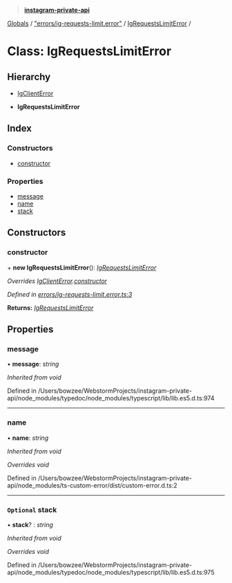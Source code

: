 > **[instagram-private-api](../README.md)**

[Globals](../README.md) / ["errors/ig-requests-limit.error"](../modules/_errors_ig_requests_limit_error_.md) / [IgRequestsLimitError](_errors_ig_requests_limit_error_.igrequestslimiterror.md) /

# Class: IgRequestsLimitError

## Hierarchy

  * [IgClientError](_errors_ig_client_error_.igclienterror.md)

  * **IgRequestsLimitError**

## Index

### Constructors

* [constructor](_errors_ig_requests_limit_error_.igrequestslimiterror.md#constructor)

### Properties

* [message](_errors_ig_requests_limit_error_.igrequestslimiterror.md#message)
* [name](_errors_ig_requests_limit_error_.igrequestslimiterror.md#name)
* [stack](_errors_ig_requests_limit_error_.igrequestslimiterror.md#optional-stack)

## Constructors

###  constructor

\+ **new IgRequestsLimitError**(): *[IgRequestsLimitError](_errors_ig_requests_limit_error_.igrequestslimiterror.md)*

*Overrides [IgClientError](_errors_ig_client_error_.igclienterror.md).[constructor](_errors_ig_client_error_.igclienterror.md#constructor)*

*Defined in [errors/ig-requests-limit.error.ts:3](https://github.com/dilame/instagram-private-api/blob/e9c516c/src/errors/ig-requests-limit.error.ts#L3)*

**Returns:** *[IgRequestsLimitError](_errors_ig_requests_limit_error_.igrequestslimiterror.md)*

## Properties

###  message

• **message**: *string*

*Inherited from void*

Defined in /Users/bowzee/WebstormProjects/instagram-private-api/node_modules/typedoc/node_modules/typescript/lib/lib.es5.d.ts:974

___

###  name

• **name**: *string*

*Inherited from void*

*Overrides void*

Defined in /Users/bowzee/WebstormProjects/instagram-private-api/node_modules/ts-custom-error/dist/custom-error.d.ts:2

___

### `Optional` stack

• **stack**? : *string*

*Inherited from void*

*Overrides void*

Defined in /Users/bowzee/WebstormProjects/instagram-private-api/node_modules/typedoc/node_modules/typescript/lib/lib.es5.d.ts:975